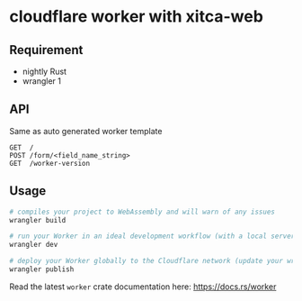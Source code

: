 # cloudflare worker with xitca-web

## Requirement
- nightly Rust
- wrangler 1

## API
Same as auto generated worker template
```
GET  /
POST /form/<field_name_string> 
GET  /worker-version
```

## Usage
```bash
# compiles your project to WebAssembly and will warn of any issues
wrangler build 

# run your Worker in an ideal development workflow (with a local server, file watcher & more)
wrangler dev

# deploy your Worker globally to the Cloudflare network (update your wrangler.toml file for configuration)
wrangler publish
```
Read the latest `worker` crate documentation here: https://docs.rs/worker
